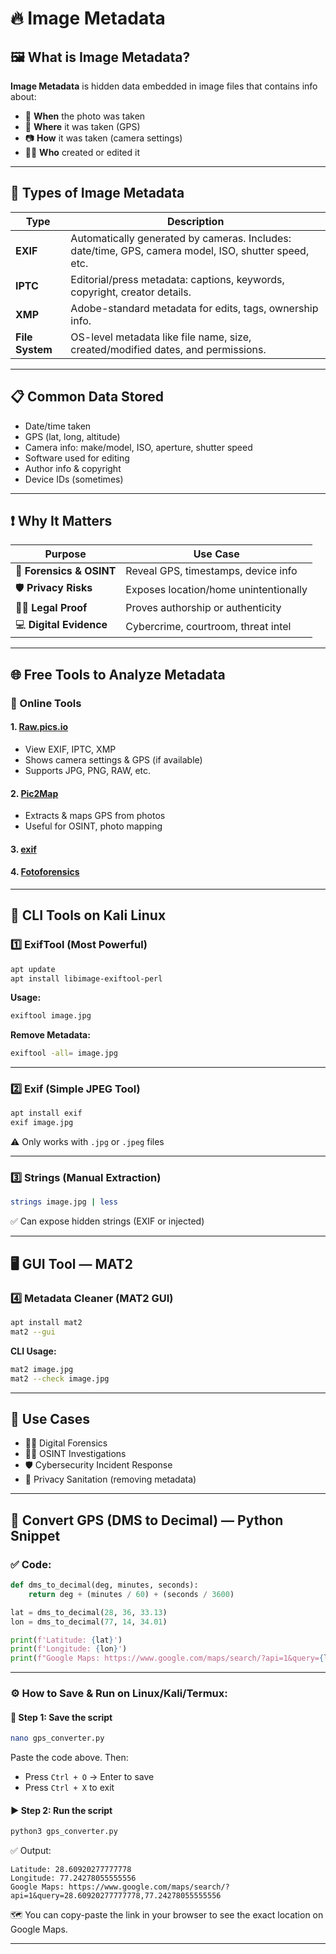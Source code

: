 
# 🔥 Image Metadata 


## 🖼️ What is Image Metadata?

**Image Metadata** is hidden data embedded in image files that contains info about:

* 📆 **When** the photo was taken
* 📍 **Where** it was taken (GPS)
* 📷 **How** it was taken (camera settings)
* 🧑‍💻 **Who** created or edited it

---

## 📂 Types of Image Metadata

| Type            | Description                                                                                          |
| --------------- | ---------------------------------------------------------------------------------------------------- |
| **EXIF**        | Automatically generated by cameras. Includes: date/time, GPS, camera model, ISO, shutter speed, etc. |
| **IPTC**        | Editorial/press metadata: captions, keywords, copyright, creator details.                            |
| **XMP**         | Adobe-standard metadata for edits, tags, ownership info.                                             |
| **File System** | OS-level metadata like file name, size, created/modified dates, and permissions.                     |

---

## 📋 Common Data Stored

* Date/time taken
* GPS (lat, long, altitude)
* Camera info: make/model, ISO, aperture, shutter speed
* Software used for editing
* Author info & copyright
* Device IDs (sometimes)

---

## ❗ Why It Matters

| Purpose                  | Use Case                              |
| ------------------------ | ------------------------------------- |
| 🔎 **Forensics & OSINT** | Reveal GPS, timestamps, device info   |
| 🛡️ **Privacy Risks**    | Exposes location/home unintentionally |
| 👨‍⚖️ **Legal Proof**    | Proves authorship or authenticity     |
| 💻 **Digital Evidence**  | Cybercrime, courtroom, threat intel   |

---

## 🌐 Free Tools to Analyze Metadata

### 🔗 Online Tools

#### 1. [Raw.pics.io](https://raw.pics.io/photo-metadata-viewer/)

* View EXIF, IPTC, XMP
* Shows camera settings & GPS (if available)
* Supports JPG, PNG, RAW, etc.

#### 2. [Pic2Map](https://www.pic2map.com)

* Extracts & maps GPS from photos
* Useful for OSINT, photo mapping

#### 3. [exif](https://exif.tools/)
#### 4. [Fotoforensics](https://fotoforensics.com)
---

## 🧰 CLI Tools on Kali Linux

### 1️⃣ ExifTool (Most Powerful)

```bash
apt update
apt install libimage-exiftool-perl
```

**Usage:**

```bash
exiftool image.jpg
```

**Remove Metadata:**

```bash
exiftool -all= image.jpg
```

---

### 2️⃣ Exif (Simple JPEG Tool)

```bash
apt install exif
exif image.jpg
```

⚠️ Only works with `.jpg` or `.jpeg` files

---

### 3️⃣ Strings (Manual Extraction)

```bash
strings image.jpg | less
```

✅ Can expose hidden strings (EXIF or injected)

---

## 🖥️ GUI Tool — MAT2

### 4️⃣ Metadata Cleaner (MAT2 GUI)

```bash
apt install mat2
mat2 --gui
```

**CLI Usage:**

```bash
mat2 image.jpg
mat2 --check image.jpg
```

---

## 🧠 Use Cases

* 👮‍♂️ Digital Forensics
* 🕵️‍♀️ OSINT Investigations
* 🛡️ Cybersecurity Incident Response
* 🧼 Privacy Sanitation (removing metadata)

---

## 📐 Convert GPS (DMS to Decimal) — Python Snippet

### ✅ Code:

```python
def dms_to_decimal(deg, minutes, seconds):
    return deg + (minutes / 60) + (seconds / 3600)

lat = dms_to_decimal(28, 36, 33.13)
lon = dms_to_decimal(77, 14, 34.01)

print(f'Latitude: {lat}')
print(f'Longitude: {lon}')
print(f"Google Maps: https://www.google.com/maps/search/?api=1&query={lat},{lon}")
```

---

### ⚙️ How to Save & Run on Linux/Kali/Termux:

#### 📄 Step 1: Save the script

```bash
nano gps_converter.py
```

Paste the code above. Then:

* Press `Ctrl + O` → Enter to save
* Press `Ctrl + X` to exit

#### ▶️ Step 2: Run the script

```bash
python3 gps_converter.py
```

✅ Output:

```
Latitude: 28.60920277777778
Longitude: 77.24278055555556
Google Maps: https://www.google.com/maps/search/?api=1&query=28.60920277777778,77.24278055555556
```

🗺️ You can copy-paste the link in your browser to see the exact location on Google Maps.

---

